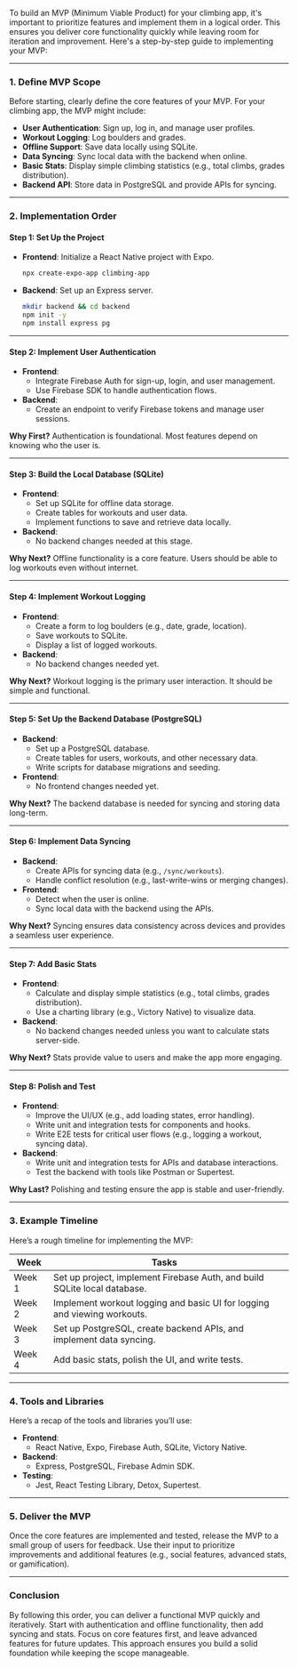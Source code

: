 To build an MVP (Minimum Viable Product) for your climbing app, it's important to prioritize features and implement them in a logical order. This ensures you deliver core functionality quickly while leaving room for iteration and improvement. Here's a step-by-step guide to implementing your MVP:

---

### **1. Define MVP Scope**

Before starting, clearly define the core features of your MVP. For your climbing app, the MVP might include:

- **User Authentication**: Sign up, log in, and manage user profiles.
- **Workout Logging**: Log boulders and grades.
- **Offline Support**: Save data locally using SQLite.
- **Data Syncing**: Sync local data with the backend when online.
- **Basic Stats**: Display simple climbing statistics (e.g., total climbs, grades distribution).
- **Backend API**: Store data in PostgreSQL and provide APIs for syncing.

---

### **2. Implementation Order**

#### **Step 1: Set Up the Project**

- **Frontend**: Initialize a React Native project with Expo.
    
    ```bash
    npx create-expo-app climbing-app
    ```
    
- **Backend**: Set up an Express server.
    
    ```bash
    mkdir backend && cd backend
    npm init -y
    npm install express pg
    ```
    

---

#### **Step 2: Implement User Authentication**

- **Frontend**:
    - Integrate Firebase Auth for sign-up, login, and user management.
    - Use Firebase SDK to handle authentication flows.
- **Backend**:
    - Create an endpoint to verify Firebase tokens and manage user sessions.

**Why First?** Authentication is foundational. Most features depend on knowing who the user is.

---

#### **Step 3: Build the Local Database (SQLite)**

- **Frontend**:
    - Set up SQLite for offline data storage.
    - Create tables for workouts and user data.
    - Implement functions to save and retrieve data locally.
- **Backend**:
    - No backend changes needed at this stage.

**Why Next?** Offline functionality is a core feature. Users should be able to log workouts even without internet.

---

#### **Step 4: Implement Workout Logging**

- **Frontend**:
    - Create a form to log boulders (e.g., date, grade, location).
    - Save workouts to SQLite.
    - Display a list of logged workouts.
- **Backend**:
    - No backend changes needed yet.

**Why Next?** Workout logging is the primary user interaction. It should be simple and functional.

---

#### **Step 5: Set Up the Backend Database (PostgreSQL)**

- **Backend**:
    - Set up a PostgreSQL database.
    - Create tables for users, workouts, and other necessary data.
    - Write scripts for database migrations and seeding.
- **Frontend**:
    - No frontend changes needed yet.

**Why Next?** The backend database is needed for syncing and storing data long-term.

---

#### **Step 6: Implement Data Syncing**

- **Backend**:
    - Create APIs for syncing data (e.g., `/sync/workouts`).
    - Handle conflict resolution (e.g., last-write-wins or merging changes).
- **Frontend**:
    - Detect when the user is online.
    - Sync local data with the backend using the APIs.

**Why Next?** Syncing ensures data consistency across devices and provides a seamless user experience.

---

#### **Step 7: Add Basic Stats**

- **Frontend**:
    - Calculate and display simple statistics (e.g., total climbs, grades distribution).
    - Use a charting library (e.g., Victory Native) to visualize data.
- **Backend**:
    - No backend changes needed unless you want to calculate stats server-side.

**Why Next?** Stats provide value to users and make the app more engaging.

---

#### **Step 8: Polish and Test**

- **Frontend**:
    - Improve the UI/UX (e.g., add loading states, error handling).
    - Write unit and integration tests for components and hooks.
    - Write E2E tests for critical user flows (e.g., logging a workout, syncing data).
- **Backend**:
    - Write unit and integration tests for APIs and database interactions.
    - Test the backend with tools like Postman or Supertest.

**Why Last?** Polishing and testing ensure the app is stable and user-friendly.

---

### **3. Example Timeline**

Here’s a rough timeline for implementing the MVP:

|  **Week**  |  **Tasks**                                                                |     |
| ---------- | ------------------------------------------------------------------------- | --- |
| Week 1     | Set up project, implement Firebase Auth, and build SQLite local database. |     |
| Week 2     | Implement workout logging and basic UI for logging and viewing workouts.  |     |
| Week 3     | Set up PostgreSQL, create backend APIs, and implement data syncing.       |     |
| Week 4     | Add basic stats, polish the UI, and write tests.                          |     |

---

### **4. Tools and Libraries**

Here’s a recap of the tools and libraries you’ll use:

- **Frontend**:
    - React Native, Expo, Firebase Auth, SQLite, Victory Native.
- **Backend**:
    - Express, PostgreSQL, Firebase Admin SDK.
- **Testing**:
    - Jest, React Testing Library, Detox, Supertest.

---

### **5. Deliver the MVP**

Once the core features are implemented and tested, release the MVP to a small group of users for feedback. Use their input to prioritize improvements and additional features (e.g., social features, advanced stats, or gamification).

---

### **Conclusion**

By following this order, you can deliver a functional MVP quickly and iteratively. Start with authentication and offline functionality, then add syncing and stats. Focus on core features first, and leave advanced features for future updates. This approach ensures you build a solid foundation while keeping the scope manageable.